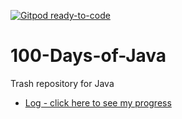 [![Gitpod ready-to-code](https://img.shields.io/badge/Gitpod-ready--to--code-blue?logo=gitpod)](https://gitpod.io/#https://github.com/Kshatriya770/100-Days-of-Java)

# 100-Days-of-Java
Trash repository for Java

* [Log - click here to see my progress](https://github.com/Kshatriya770/100-Days-of-Java/blob/main/Log.md)
